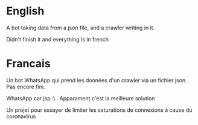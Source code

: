 # English

A bot taking data from a json file, and a crawler writing in it.

Didn't finish it and everything is in french

# Francais
 Un bot WhatsApp qui prend les données d'un crawler via un fichier json. Pas encore fini.

WhatsApp car jsp :\ . Apparament c'est la meilleure solution

 Un projet pour essayer de limiter les saturations de connexions à cause du coronavirus
